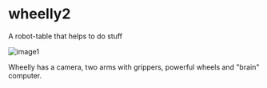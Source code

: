 # wheelly2
A robot-table that helps to do stuff

![image1](https://user-images.githubusercontent.com/8210905/235582721-8ea7e4e8-e1f0-4e5e-afac-b4fafb2f8ced.jpeg)

Wheelly has a camera, two arms with grippers, powerful wheels and "brain" computer.
